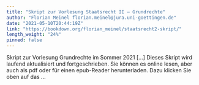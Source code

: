 ```yaml
---
title: "Skript zur Vorlesung Staatsrecht II – Grundrechte"
author: "Florian Meinel florian.meinel@jura.uni-goettingen.de"
date: "2021-05-10T20:44:19Z"
link: "https://bookdown.org/florian_meinel/staatsrecht2-skript/"
length_weight: "24%"
pinned: false
---
```


Skript zur Vorlesung Grundrechte im Sommer 2021 [...] Dieses Skript wird laufend aktualisiert und fortgeschrieben. Sie können es online lesen, aber auch als pdf oder für einen epub-Reader herunterladen. Dazu klicken Sie oben auf das ...

